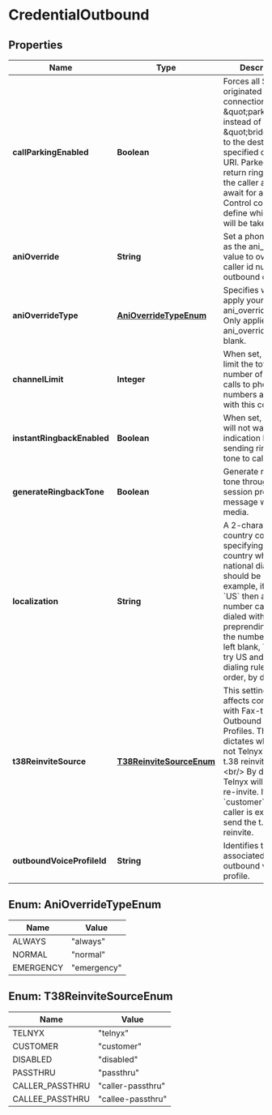 

# CredentialOutbound


## Properties

| Name | Type | Description | Notes |
|------------ | ------------- | ------------- | -------------|
|**callParkingEnabled** | **Boolean** | Forces all SIP calls originated on this connection to be \&quot;parked\&quot; instead of \&quot;bridged\&quot; to the destination specified on the URI. Parked calls will return ringback to the caller and will await for a Call Control command to define which action will be taken next. |  [optional] |
|**aniOverride** | **String** | Set a phone number as the ani_override value to override caller id number on outbound calls. |  [optional] |
|**aniOverrideType** | [**AniOverrideTypeEnum**](#AniOverrideTypeEnum) | Specifies when we apply your ani_override setting. Only applies when ani_override is not blank. |  [optional] |
|**channelLimit** | **Integer** | When set, this will limit the total number of outbound calls to phone numbers associated with this connection. |  [optional] |
|**instantRingbackEnabled** | **Boolean** | When set, ringback will not wait for indication before sending ringback tone to calling party. |  [optional] |
|**generateRingbackTone** | **Boolean** | Generate ringback tone through 183 session progress message with early media. |  [optional] |
|**localization** | **String** | A 2-character country code specifying the country whose national dialing rules should be used. For example, if set to &#x60;US&#x60; then any US number can be dialed without preprending +1 to the number. When left blank, Telnyx will try US and GB dialing rules, in that order, by default. |  [optional] |
|**t38ReinviteSource** | [**T38ReinviteSourceEnum**](#T38ReinviteSourceEnum) | This setting only affects connections with Fax-type Outbound Voice Profiles. The setting dictates whether or not Telnyx sends a t.38 reinvite.&lt;br/&gt;&lt;br/&gt; By default, Telnyx will send the re-invite. If set to &#x60;customer&#x60;, the caller is expected to send the t.38 reinvite. |  [optional] |
|**outboundVoiceProfileId** | **String** | Identifies the associated outbound voice profile. |  [optional] |



## Enum: AniOverrideTypeEnum

| Name | Value |
|---- | -----|
| ALWAYS | &quot;always&quot; |
| NORMAL | &quot;normal&quot; |
| EMERGENCY | &quot;emergency&quot; |



## Enum: T38ReinviteSourceEnum

| Name | Value |
|---- | -----|
| TELNYX | &quot;telnyx&quot; |
| CUSTOMER | &quot;customer&quot; |
| DISABLED | &quot;disabled&quot; |
| PASSTHRU | &quot;passthru&quot; |
| CALLER_PASSTHRU | &quot;caller-passthru&quot; |
| CALLEE_PASSTHRU | &quot;callee-passthru&quot; |



